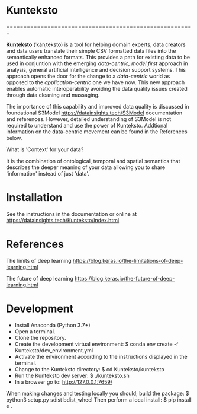 # Kunteksto

=======================================================

**Kunteksto** (ˈkänˌteksto) is a tool for helping domain experts, data creators and data users translate their simple CSV formatted data files into the semantically enhanced formats. This provides a path for existing data to be used in conjuntion with the emerging *data-centric, model first* approach in analysis, general artificial intelligence and decision support systems. This approach opens the door for the change to a *data-centric* world as opposed to the *application-centric* one we have now. This new approach enables automatic interoperability avoiding the data quality issues created through data cleaning and massaging. 

The importance of this capability and improved data quality is discussed in foundational S3Model https://datainsights.tech/S3Model documentation and references. However, detailed understanding of S3Model is not required to understand and use the power of Kunteksto. Addtional information on the data-centric movement can be found in the References below. 

What is 'Context' for your data?

It is the combination of ontological, temporal and spatial semantics that describes the deeper meaning of your data allowing you to share 'information' instead of just 'data'.

# Installation

See the instructions in the documentation or online at https://datainsights.tech/Kunteksto/index.html

# References

The limits of deep learning https://blog.keras.io/the-limitations-of-deep-learning.html 

The future of deep learning https://blog.keras.io/the-future-of-deep-learning.html


# Development

- Install Anaconda (Python 3.7+)
- Open a terminal.
- Clone the repository.
- Create the development virtual environment: $ conda env create -f Kunteksto/dev_environment.yml
- Activate the environment according to the instructions displayed in the terminal.
- Change to the Kunteksto directory: $ cd Kunteksto/kunteksto
- Run the Kunteksto dev server: $ ./kunteksto.sh
- In a browser go to: http://127.0.0.1:7659/ 

When making changes and testing locally you should;
build the package: $ python3 setup.py sdist bdist_wheel
Then perform a local install: $ pip install e .


